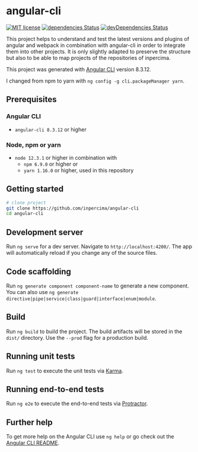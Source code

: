 # angular-cli

[![MIT license](https://img.shields.io/badge/license-MIT-blue.svg)](./LICENSE.md)
[![dependencies Status](https://david-dm.org/inpercima/angular-cli/status.svg)](https://david-dm.org/inpercima/angular-cli)
[![devDependencies Status](https://david-dm.org/inpercima/angular-cli/dev-status.svg)](https://david-dm.org/inpercima/angular-cli?type=dev)

This project helps to understand and test the latest versions and plugins of angular and webpack in combination with angular-cli in order to integrate them into other projects.
It is only slightly adapted to preserve the structure but also to be able to map projects of the repositories of inpercima.

This project was generated with [Angular CLI](https://github.com/angular/angular-cli) version 8.3.12.

I changed from npm to yarn with `ng config -g cli.packageManager yarn`.

## Prerequisites

### Angular CLI

* `angular-cli 8.3.12` or higher

### Node, npm or yarn

* `node 12.3.1` or higher in combination with
  * `npm 6.9.0` or higher or
  * `yarn 1.16.0` or higher, used in this repository

## Getting started

```bash
# clone project
git clone https://github.com/inpercima/angular-cli
cd angular-cli
```

## Development server

Run `ng serve` for a dev server. Navigate to `http://localhost:4200/`. The app will automatically reload if you change any of the source files.

## Code scaffolding

Run `ng generate component component-name` to generate a new component. You can also use `ng generate directive|pipe|service|class|guard|interface|enum|module`.

## Build

Run `ng build` to build the project. The build artifacts will be stored in the `dist/` directory. Use the `--prod` flag for a production build.

## Running unit tests

Run `ng test` to execute the unit tests via [Karma](https://karma-runner.github.io).

## Running end-to-end tests

Run `ng e2e` to execute the end-to-end tests via [Protractor](http://www.protractortest.org/).

## Further help

To get more help on the Angular CLI use `ng help` or go check out the [Angular CLI README](https://github.com/angular/angular-cli/blob/master/README.md).

